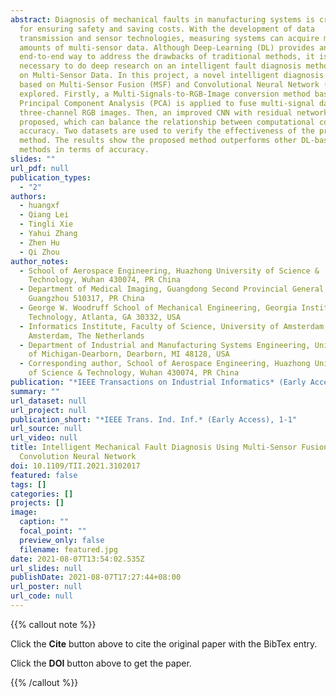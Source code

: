 ```yaml
---
abstract: Diagnosis of mechanical faults in manufacturing systems is critical
  for ensuring safety and saving costs. With the development of data
  transmission and sensor technologies, measuring systems can acquire massive
  amounts of multi-sensor data. Although Deep-Learning (DL) provides an
  end-to-end way to address the drawbacks of traditional methods, it is
  necessary to do deep research on an intelligent fault diagnosis method based
  on Multi-Sensor Data. In this project, a novel intelligent diagnosis method
  based on Multi-Sensor Fusion (MSF) and Convolutional Neural Network (CNN) is
  explored. Firstly, a Multi-Signals-to-RGB-Image conversion method based on
  Principal Component Analysis (PCA) is applied to fuse multi-signal data into
  three-channel RGB images. Then, an improved CNN with residual networks is
  proposed, which can balance the relationship between computational cost and
  accuracy. Two datasets are used to verify the effectiveness of the proposed
  method. The results show the proposed method outperforms other DL-based
  methods in terms of accuracy.
slides: ""
url_pdf: null
publication_types:
  - "2"
authors:
  - huangxf
  - Qiang Lei
  - Tingli Xie
  - Yahui Zhang
  - Zhen Hu
  - Qi Zhou
author_notes:
  - School of Aerospace Engineering, Huazhong University of Science &
    Technology, Wuhan 430074, PR China
  - Department of Medical Imaging, Guangdong Second Provincial General Hospital,
    Guangzhou 510317, PR China
  - George W. Woodruff School of Mechanical Engineering, Georgia Institute of
    Technology, Atlanta, GA 30332, USA
  - Informatics Institute, Faculty of Science, University of Amsterdam,
    Amsterdam, The Netherlands
  - Department of Industrial and Manufacturing Systems Engineering, University
    of Michigan-Dearborn, Dearborn, MI 48128, USA
  - Corresponding author, School of Aerospace Engineering, Huazhong University
    of Science & Technology, Wuhan 430074, PR China
publication: "*IEEE Transactions on Industrial Informatics* (Early Access), 1-1"
summary: ""
url_dataset: null
url_project: null
publication_short: "*IEEE Trans. Ind. Inf.* (Early Access), 1-1"
url_source: null
url_video: null
title: Intelligent Mechanical Fault Diagnosis Using Multi-Sensor Fusion and
  Convolution Neural Network
doi: 10.1109/TII.2021.3102017
featured: false
tags: []
categories: []
projects: []
image:
  caption: ""
  focal_point: ""
  preview_only: false
  filename: featured.jpg
date: 2021-08-07T13:54:02.535Z
url_slides: null
publishDate: 2021-08-07T17:27:44+08:00
url_poster: null
url_code: null
---
```


{{% callout note %}}

Click the **Cite** button above to cite the original paper with the BibTex entry.

Click the **DOI** button above to get the paper.

{{% /callout %}}
